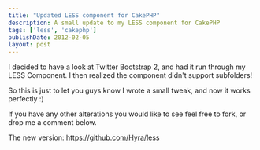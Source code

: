 ```yaml
---
title: "Updated LESS component for CakePHP"
description: A small update to my LESS component for CakePHP
tags: ['less', 'cakephp']
publishDate: 2012-02-05
layout: post
---
```


I decided to have a look at Twitter Bootstrap 2, and had it run through my LESS Component. I then realized the component didn't support subfolders!

So this is just to let you guys know I wrote a small tweak, and now it works perfectly :)

If you have any other alterations you would like to see feel free to fork, or drop me a comment below.

The new version: https://github.com/Hyra/less
